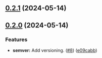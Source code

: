 ## [0.2.1](https://github.com/ovsscenariomgr/scenario-manager/compare/v0.2.0...v0.2.1) (2024-05-14)

## [0.2.0](https://github.com/ovsscenariomgr/scenario-manager/compare/e09cabbdf2d16b014a846dfdae4f4181e78b0f96...v0.2.0) (2024-05-14)


### Features

* **semver:** Add versioning. ([#8](https://github.com/ovsscenariomgr/scenario-manager/issues/8)) ([e09cabb](https://github.com/ovsscenariomgr/scenario-manager/commit/e09cabbdf2d16b014a846dfdae4f4181e78b0f96))

